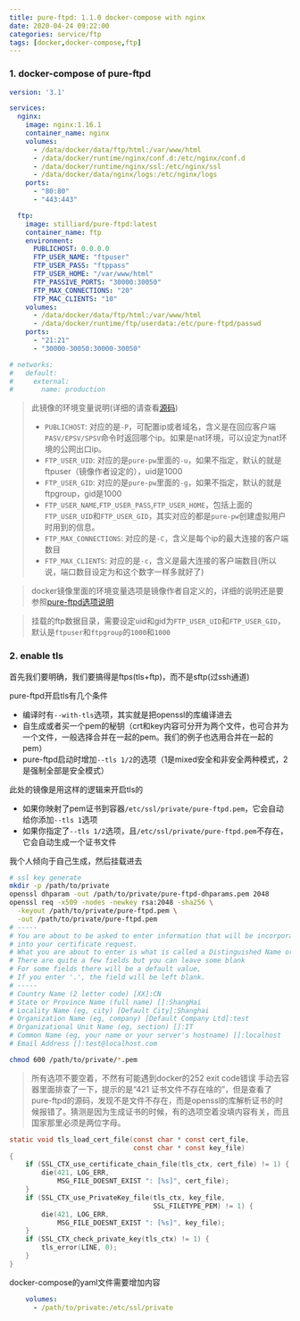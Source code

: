 ```yaml
---
title: pure-ftpd: 1.1.0 docker-compose with nginx
date: 2020-04-24 09:22:00
categories: service/ftp
tags: [docker,docker-compose,ftp]
---
```


### 1. docker-compose of pure-ftpd
``` yaml
version: '3.1'

services:
  nginx:
    image: nginx:1.16.1
    container_name: nginx
    volumes:
      - /data/docker/data/ftp/html:/var/www/html
      - /data/docker/runtime/nginx/conf.d:/etc/nginx/conf.d
      - /data/docker/runtime/nginx/ssl:/etc/nginx/ssl
      - /data/docker/data/nginx/logs:/etc/nginx/logs
    ports:
      - "80:80"
      - "443:443"

  ftp:
    image: stilliard/pure-ftpd:latest
    container_name: ftp
    environment:
      PUBLICHOST: 0.0.0.0
      FTP_USER_NAME: "ftpuser"
      FTP_USER_PASS: "ftppass"
      FTP_USER_HOME: "/var/www/html"
      FTP_PASSIVE_PORTS: "30000:30050"
      FTP_MAX_CONNECTIONS: "20"
      FTP_MAC_CLIENTS: "10"
    volumes:
      - /data/docker/data/ftp/html:/var/www/html
      - /data/docker/runtime/ftp/userdata:/etc/pure-ftpd/passwd
    ports:
      - "21:21"
      - "30000-30050:30000-30050"

# networks:
#   default:
#     external:
#       name: production
```
> 此镜像的环境变量说明(详细的请查看[源码](https://github.com/stilliard/docker-pure-ftpd))
> - `PUBLICHOST`: 对应的是`-P`，可配置ip或者域名，含义是在回应客户端`PASV/EPSV/SPSV`命令时返回哪个ip。如果是nat环境，可以设定为nat环境的公网出口ip。
> - `FTP_USER_UID`: 对应的是`pure-pw`里面的`-u`，如果不指定，默认的就是ftpuser（镜像作者设定的），uid是1000
> - `FTP_USER_GID`: 对应的是`pure-pw`里面的`-g`，如果不指定，默认的就是ftpgroup，gid是1000
> - `FTP_USER_NAME`,`FTP_USER_PASS`,`FTP_USER_HOME`，包括上面的`FTP_USER_UID`和`FTP_USER_GID`，其实对应的都是`pure-pw`创建虚拟用户时用到的信息。
> - `FTP_MAX_CONNECTIONS`: 对应的是`-C`，含义是每个ip的最大连接的客户端数目
> - `FTP_MAX_CLIENTS`: 对应的是`-c`，含义是最大连接的客户端数目(所以说，端口数目设定为和这个数字一样多就好了)

> docker镜像里面的环境变量选项是镜像作者自定义的，详细的说明还是要参照[pure-ftpd选项说明](https://download.pureftpd.org/pub/pure-ftpd/doc/README)

> 挂载的ftp数据目录，需要设定uid和gid为`FTP_USER_UID`和`FTP_USER_GID`，默认是`ftpuser`和`ftpgroup`的`1000`和`1000`

### 2. enable tls
首先我们要明确，我们要搞得是ftps(tls+ftp)，而不是sftp(过ssh通道)

pure-ftpd开启tls有几个条件
- 编译时有`--with-tls`选项，其实就是把openssl的库编译进去
- 自生成或者买一个pem的秘钥（crt和key内容可分开为两个文件，也可合并为一个文件，一般选择合并在一起的pem。我们的例子也选用合并在一起的pem）
- pure-ftpd启动时增加`--tls 1/2`的选项（1是mixed安全和非安全两种模式，2是强制全部是安全模式）

此处的镜像是用这样的逻辑来开启tls的
- 如果你映射了pem证书到容器`/etc/ssl/private/pure-ftpd.pem`，它会自动给你添加`--tls 1`选项
- 如果你指定了`--tls 1/2`选项，且`/etc/ssl/private/pure-ftpd.pem`不存在，它会自动生成一个证书文件

我个人倾向于自己生成，然后挂载进去
``` bash
# ssl key generate
mkdir -p /path/to/private
openssl dhparam -out /path/to/private/pure-ftpd-dhparams.pem 2048
openssl req -x509 -nodes -newkey rsa:2048 -sha256 \
  -keyout /path/to/private/pure-ftpd.pem \
  -out /path/to/private/pure-ftpd.pem
# -----
# You are about to be asked to enter information that will be incorporated
# into your certificate request.
# What you are about to enter is what is called a Distinguished Name or a DN.
# There are quite a few fields but you can leave some blank
# For some fields there will be a default value,
# If you enter '.', the field will be left blank.
# -----
# Country Name (2 letter code) [XX]:CN
# State or Province Name (full name) []:ShangHai
# Locality Name (eg, city) [Default City]:Shanghai      
# Organization Name (eg, company) [Default Company Ltd]:test
# Organizational Unit Name (eg, section) []:IT
# Common Name (eg, your name or your server's hostname) []:localhost
# Email Address []:test@localhost.com

chmod 600 /path/to/private/*.pem
```
> 所有选项不要空着，不然有可能遇到docker的252 exit code错误
> 手动去容器里面排查了一下，提示的是“421 证书文件不存在啥的”，但是查看了pure-ftpd的源码，发现不是文件不存在，而是openssl的库解析证书的时候报错了。猜测是因为生成证书的时候，有的选项空着没填内容有关，而且国家那里必须是两位字母。
``` c
static void tls_load_cert_file(const char * const cert_file,
                               const char * const key_file)
{
    if (SSL_CTX_use_certificate_chain_file(tls_ctx, cert_file) != 1) {
        die(421, LOG_ERR,
            MSG_FILE_DOESNT_EXIST ": [%s]", cert_file);
    }
    if (SSL_CTX_use_PrivateKey_file(tls_ctx, key_file,
                                    SSL_FILETYPE_PEM) != 1) {
        die(421, LOG_ERR,
            MSG_FILE_DOESNT_EXIST ": [%s]", key_file);
    }
    if (SSL_CTX_check_private_key(tls_ctx) != 1) {
        tls_error(LINE, 0);
    }
}
```

docker-compose的yaml文件需要增加内容
``` yaml
    volumes:
      - /path/to/private:/etc/ssl/private
```